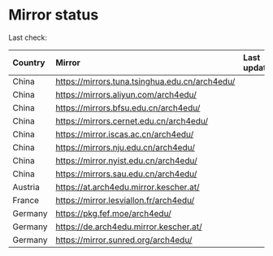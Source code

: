 <script src="./time.js"></script>
# Mirror status
Last check: <script type="text/javascript">localize(1701548239.5500903);</script>

|Country|Mirror|Last update|
|:------|:-----|:----------|
|China|https://mirrors.tuna.tsinghua.edu.cn/arch4edu/|<script type="text/javascript">localize(1701541753);</script>|
|China|https://mirrors.aliyun.com/arch4edu/|<script type="text/javascript">localize(1701498605);</script>|
|China|https://mirrors.bfsu.edu.cn/arch4edu/|<script type="text/javascript">localize(1701498605);</script>|
|China|https://mirrors.cernet.edu.cn/arch4edu/|<script type="text/javascript">localize(1701541753);</script>|
|China|https://mirror.iscas.ac.cn/arch4edu/|<script type="text/javascript">localize(1701498605);</script>|
|China|https://mirrors.nju.edu.cn/arch4edu/|<script type="text/javascript">localize(1701455751);</script>|
|China|https://mirror.nyist.edu.cn/arch4edu/|<script type="text/javascript">localize(1701541753);</script>|
|China|https://mirrors.sau.edu.cn/arch4edu/|<script type="text/javascript">localize(1701498605);</script>|
|Austria|https://at.arch4edu.mirror.kescher.at/|<script type="text/javascript">localize(1701541753);</script>|
|France|https://mirror.lesviallon.fr/arch4edu/|<script type="text/javascript">localize(1701498605);</script>|
|Germany|https://pkg.fef.moe/arch4edu/|<script type="text/javascript">localize(1701541753);</script>|
|Germany|https://de.arch4edu.mirror.kescher.at/|<script type="text/javascript">localize(1701541753);</script>|
|Germany|https://mirror.sunred.org/arch4edu/|<script type="text/javascript">localize(1701541753);</script>|

<script src="./tablefilter/tablefilter.js"></script>
<script src="./table.js"></script>